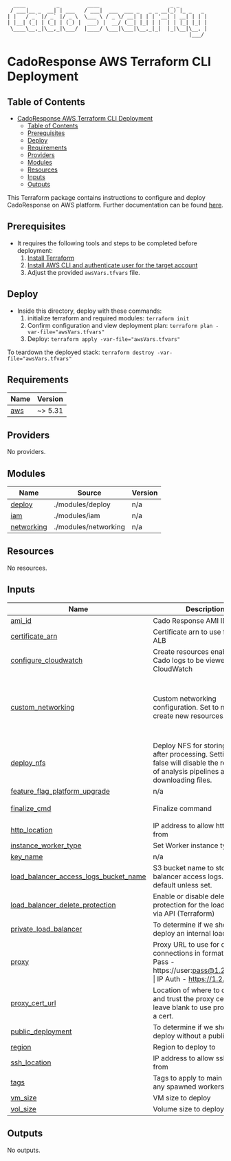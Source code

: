 ```
  ____          _         ____                       _ _         
 / ___|__ _  __| | ___   / ___|  ___  ___ _   _ _ __(_) |_ _   _ 
| |   / _` |/ _` |/ _ \  \___ \ / _ \/ __| | | | '__| | __| | | |
| |__| (_| | (_| | (_) |  ___) |  __/ (__| |_| | |  | | |_| |_| |
 \____\__,_|\__,_|\___/  |____/ \___|\___|\__,_|_|  |_|\__|\__, |
                                                           |___/ 
```
# CadoResponse AWS Terraform CLI Deployment
## Table of Contents
- [CadoResponse AWS Terraform CLI Deployment](#cadoresponse-aws-terraform-cli-deployment)
  - [Table of Contents](#table-of-contents)
  - [Prerequisites](#prerequisites)
  - [Deploy](#deploy)
  - [Requirements](#requirements)
  - [Providers](#providers)
  - [Modules](#modules)
  - [Resources](#resources)
  - [Inputs](#inputs)
  - [Outputs](#outputs)


This Terraform package contains instructions to configure and deploy CadoResponse on AWS platform. Further documentation can be found [here](https://docs.cadosecurity.com/cado-response/deploy/aws/overview).

## Prerequisites

* It requires the following tools and steps to be completed before deployment:
    1. [Install Terraform](https://learn.hashicorp.com/tutorials/terraform/install-cli)
    2. [Install AWS CLI and authenticate user for the target account](hhttps://docs.aws.amazon.com/cli/latest/userguide/getting-started-install.html)
    3. Adjust the provided `awsVars.tfvars` file.

## Deploy
* Inside this directory, deploy with these commands:
  1. initialize terraform and required modules: `terraform init`
  2. Confirm configuration and view deployment plan: `terraform plan -var-file="awsVars.tfvars"` 
  3. Deploy: `terraform apply -var-file="awsVars.tfvars"` 

To teardown the deployed stack: `terraform destroy -var-file="awsVars.tfvars"`

<!-- BEGIN_TF_DOCS -->
## Requirements

| Name | Version |
|------|---------|
| <a name="requirement_aws"></a> [aws](#requirement\_aws) | ~> 5.31 |

## Providers

No providers.

## Modules

| Name | Source | Version |
|------|--------|---------|
| <a name="module_deploy"></a> [deploy](#module\_deploy) | ./modules/deploy | n/a |
| <a name="module_iam"></a> [iam](#module\_iam) | ./modules/iam | n/a |
| <a name="module_networking"></a> [networking](#module\_networking) | ./modules/networking | n/a |

## Resources

No resources.

## Inputs

| Name | Description | Type | Default | Required |
|------|-------------|------|---------|:--------:|
| <a name="input_ami_id"></a> [ami\_id](#input\_ami\_id) | Cado Response AMI ID | `string` | n/a | yes |
| <a name="input_certificate_arn"></a> [certificate\_arn](#input\_certificate\_arn) | Certificate arn to use for the ALB | `string` | `""` | no |
| <a name="input_configure_cloudwatch"></a> [configure\_cloudwatch](#input\_configure\_cloudwatch) | Create resources enabling Cado logs to be viewed in CloudWatch | `bool` | `true` | no |
| <a name="input_custom_networking"></a> [custom\_networking](#input\_custom\_networking) | Custom networking configuration. Set to null to create new resources. | <pre>object({<br>    vpc_id             = string<br>    public_subnet_id   = string<br>    private_subnet_id  = string<br>    public_subnet_b_id = string<br>  })</pre> | `null` | no |
| <a name="input_deploy_nfs"></a> [deploy\_nfs](#input\_deploy\_nfs) | Deploy NFS for storing files after processing. Setting to false will disable the re-running of analysis pipelines and downloading files. | `bool` | `true` | no |
| <a name="input_feature_flag_platform_upgrade"></a> [feature\_flag\_platform\_upgrade](#input\_feature\_flag\_platform\_upgrade) | n/a | `bool` | `false` | no |
| <a name="input_finalize_cmd"></a> [finalize\_cmd](#input\_finalize\_cmd) | Finalize command | `string` | `"sudo /home/admin/processor/release/finalize.sh --main"` | no |
| <a name="input_http_location"></a> [http\_location](#input\_http\_location) | IP address to allow http access from | `list(string)` | n/a | yes |
| <a name="input_instance_worker_type"></a> [instance\_worker\_type](#input\_instance\_worker\_type) | Set Worker instance type | `string` | `"i4i.2xlarge"` | no |
| <a name="input_key_name"></a> [key\_name](#input\_key\_name) | n/a | `string` | n/a | yes |
| <a name="input_load_balancer_access_logs_bucket_name"></a> [load\_balancer\_access\_logs\_bucket\_name](#input\_load\_balancer\_access\_logs\_bucket\_name) | S3 bucket name to store load balancer access logs. Off by default unless set. | `string` | `""` | no |
| <a name="input_load_balancer_delete_protection"></a> [load\_balancer\_delete\_protection](#input\_load\_balancer\_delete\_protection) | Enable or disable deletion protection for the load balancer via API (Terraform) | `bool` | `true` | no |
| <a name="input_private_load_balancer"></a> [private\_load\_balancer](#input\_private\_load\_balancer) | To determine if we should deploy an internal load balancer | `bool` | `false` | no |
| <a name="input_proxy"></a> [proxy](#input\_proxy) | Proxy URL to use for outbound connections in format / User Pass - https://user:pass@1.2.3.4:1234 \| IP Auth - https://1.2.3.4:1234 | `string` | `""` | no |
| <a name="input_proxy_cert_url"></a> [proxy\_cert\_url](#input\_proxy\_cert\_url) | Location of where to download and trust the proxy certificate, leave blank to use proxy without a cert. | `string` | `""` | no |
| <a name="input_public_deployment"></a> [public\_deployment](#input\_public\_deployment) | To determine if we should deploy without a public IP | `bool` | `false` | no |
| <a name="input_region"></a> [region](#input\_region) | Region to deploy to | `string` | `"us-west-1"` | no |
| <a name="input_ssh_location"></a> [ssh\_location](#input\_ssh\_location) | IP address to allow ssh access from | `list(string)` | n/a | yes |
| <a name="input_tags"></a> [tags](#input\_tags) | Tags to apply to main vm and any spawned workers | `map(string)` | `{}` | no |
| <a name="input_vm_size"></a> [vm\_size](#input\_vm\_size) | VM size to deploy | `string` | `"m5.4xlarge"` | no |
| <a name="input_vol_size"></a> [vol\_size](#input\_vol\_size) | Volume size to deploy | `number` | `100` | no |

## Outputs

No outputs.
<!-- END_TF_DOCS -->